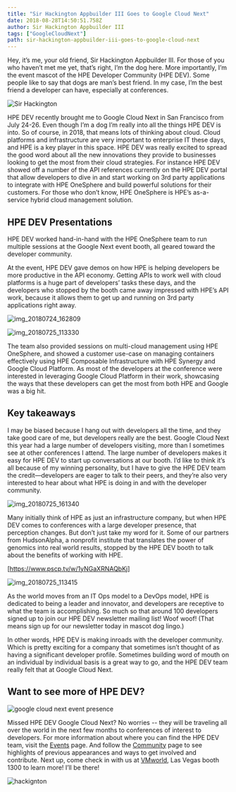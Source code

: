 ```yaml
---
title: "Sir Hackington Appbuilder III Goes to Google Cloud Next"
date: 2018-08-28T14:50:51.758Z
author: Sir Hackington Appbuilder III 
tags: ["GoogleCloudNext"]
path: sir-hackington-appbuilder-iii-goes-to-google-cloud-next
---
```

Hey, it’s me, your old friend, Sir Hackington Appbuilder III. For those of you who haven’t met me yet, that’s right, I’m the dog here. More importantly, I’m the event mascot of the HPE Developer Community (HPE DEV). Some people like to say that dogs are man’s best friend. In my case, I’m the best friend a developer can have, especially at conferences.

![Sir Hackington](https://hpe-developer-portal.s3.amazonaws.com/uploads/media/2018/8/img_20180726_140212-1535468013423.jpg)

HPE DEV recently brought me to Google Cloud Next in San Francisco from July 24-26. Even though I’m a dog I’m really into all the things HPE DEV is into. So of course, in 2018, that means lots of thinking about cloud.  Cloud platforms and infrastructure are very important to enterprise IT these days, and HPE is a key player in this space. HPE DEV was really excited to spread the good word about all the new innovations they provide to businesses looking to get the most from their cloud strategies.  For instance HPE DEV showed off a number of the API references currently on the HPE DEV portal that allow developers to dive in and start working on 3rd party applications to integrate with HPE OneSphere and build powerful solutions for their customers. For those who don’t know, HPE OneSphere is HPE’s as-a-service hybrid cloud management solution. 


## HPE DEV Presentations
HPE DEV worked hand-in-hand with the HPE OneSphere team to run multiple sessions at the Google Next event booth, all geared toward the developer community. 

At the event, HPE DEV gave demos on how HPE is helping developers be more productive in the API economy. Getting APIs to work well with cloud platforms is a huge part of developers’ tasks these days, and the developers who stopped by the booth came away impressed with HPE’s API work, because it allows them to get up and running on 3rd party applications right away.

![img_20180724_162809](https://hpe-developer-portal.s3.amazonaws.com/uploads/media/2018/8/img_20180724_162809-1535468245061.jpg)



![img_20180725_113330](https://hpe-developer-portal.s3.amazonaws.com/uploads/media/2018/8/img_20180725_113330-1535468321884.jpg)

The team also provided sessions on multi-cloud management using HPE OneSphere, and showed a customer use-case on managing containers effectively using HPE Composable Infrastructure with HPE Synergy and Google Cloud Platform. As most of the developers at the conference were interested in leveraging Google Cloud Platform in their work, showcasing the ways that these developers can get the most from both HPE and Google was a big hit.

## Key takeaways 

I may be biased because I hang out with developers all the time, and they take good care of me, but developers really are the best. Google Cloud Next this year had a large number of developers visiting, more than I sometimes see at other conferences I attend. The large number of developers makes it easy for HPE DEV to start up conversations at our booth. I’d like to think it’s all because of my winning personality, but I have to give the HPE DEV team the credit—developers are eager to talk to their peers, and they’re also very interested to hear about what HPE is doing in and with the developer community.

![img_20180725_161340](https://hpe-developer-portal.s3.amazonaws.com/uploads/media/2018/8/img_20180725_161340-1535468427944.jpg)

Many initially think of HPE as just an infrastructure company, but when HPE DEV comes to conferences with a large developer presence, that perception changes. But don’t just take my word for it. Some of our partners from HudsonAlpha, a nonprofit institute that translates the power of genomics into real world results, stopped by the HPE DEV booth to talk about the benefits of working with HPE. 



[https://www.pscp.tv/w/1yNGaXRNAQbKj]


![img_20180725_113415](https://hpe-developer-portal.s3.amazonaws.com/uploads/media/2018/8/img_20180725_113415-1535468605630.jpg)

As the world moves from an IT Ops model to a DevOps model, HPE is dedicated to being a leader and innovator, and developers are receptive to what the team is accomplishing. So much so that around 100 developers signed up to join our HPE DEV newsletter mailing list! Woof woof! (That means sign up for our newsletter today in mascot dog lingo.) 


In other words, HPE DEV is making inroads with the developer community. Which is pretty exciting for a company that sometimes isn’t thought of as having a significant developer profile. Sometimes building word of mouth on an individual by individual basis is a great way to go, and the HPE DEV team really felt that at Google Cloud Next. 

## Want to see more of HPE DEV?


![google cloud next event presence](https://hpe-developer-portal.s3.amazonaws.com/uploads/media/2018/8/google-cloud-next-event-presence-1535468699526.JPG)

Missed HPE DEV Google Cloud Next? No worries -- they will be traveling all over the world in the next few months to conferences of interest to developers. For more information about where you can find the HPE DEV team, visit the [Events](https://developer.hpe.com/events) page. And follow the [Community](https://developer.hpe.com/community) page to see highlights of previous appearances and ways to get involved and contribute. Next up, come check in with us at [VMworld](https://www.vmworld.com/en/us/index.html), Las Vegas booth 1300 to learn more! I’ll be there!

![hackignton](https://hpe-developer-portal.s3.amazonaws.com/uploads/media/2018/8/hackignton-1535468992281.jpg)

